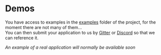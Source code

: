 # Demos
You have access to examples in the [examples](https://github.com/RaccoonCH/Rakkit/tree/master/examples/) folder of the project, for the moment there are not many of them...  
You can then submit your application to us by [Gitter](https://gitter.im/_rakkit_/community) or [Discord](https://discord.gg/McygUJb) so that we can reference it.  

_An example of a real application will normally be available soon_
